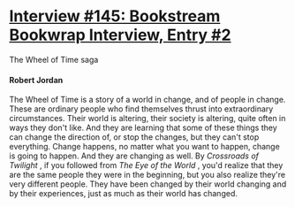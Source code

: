 # [Interview #145: Bookstream Bookwrap Interview, Entry #2](https://www.theoryland.com/intvmain.php?i=145#2)

The Wheel of Time saga

#### Robert Jordan

The Wheel of Time is a story of a world in change, and of people in change. These are ordinary people who find themselves thrust into extraordinary circumstances. Their world is altering, their society is altering, quite often in ways they don't like. And they are learning that some of these things they can change the direction of, or stop the changes, but they can't stop everything. Change happens, no matter what you want to happen, change is going to happen. And they are changing as well. By
*Crossroads of Twilight*
, if you followed from
*The Eye of the World*
, you'd realize that they are the same people they were in the beginning, but you also realize they're very different people. They have been changed by their world changing and by their experiences, just as much as their world has changed.

